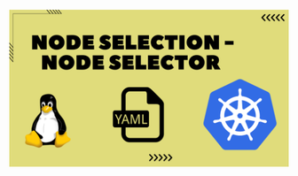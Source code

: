 ![image alt](https://github.com/AdhmAbdein/Pod-with-node-selector/blob/f6f8fb340e69c62435d255c09e14d740867fe8c9/image.png)
